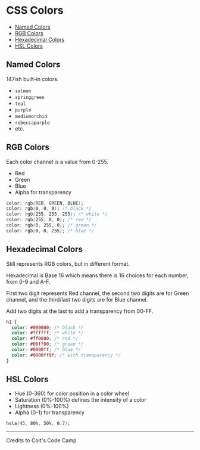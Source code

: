 # CSS Colors

- [Named Colors](#named-colors)
- [RGB Colors](#rgb-colors)
- [Hexadecimal Colors](#hexadecimal-colors)
- [HSL Colors](#hsl-colors)


## Named Colors

147ish built-in colors.

- `salmon`
- `springgreen`
- `teal`
- `purple`
- `mediumorchid`
- `rebeccapurple`
- etc.


## RGB Colors

Each color channel is a value from 0-255.

- Red
- Green
- Blue
- Alpha for transparency

```css
color: rgb(RED, GREEN, BLUE);
color: rgb(0, 0, 0); /* black */
color: rgb(255, 255, 255); /* white */
color: rgb(255, 0, 0); /* red */
color: rgb(0, 255, 0); /* green */
color: rgb(0, 0, 255); /* blue */
```


## Hexadecimal Colors

Still represents RGB colors, but in different format.

Hexadecimal is Base 16 which means there is 16 choices for each number, from 0-9 and A-F.

First two digit represents Red channel, the second two digits are for Green channel, and the third/last two digits are for Blue channel.

Add two digits at the last to add a transparency from 00-FF.

```css
h1 {
  color: #000000; /* black */
  color: #ffffff; /* white */
  color: #ff0000; /* red */
  color: #00ff00; /* green */
  color: #0000ff; /* blue */
  color: #0000ff9f; /* with transparency */
}
```


## HSL Colors

- Hue (0-360) for color position in a color wheel
- Saturation (0%-100%) defines the intensity of a color
- Lightness (0%-100%)
- Alpha (0-1) for transparency

```css
hsla(45, 80%, 50%, 0.7);
```

---

Credits to Colt's Code Camp
